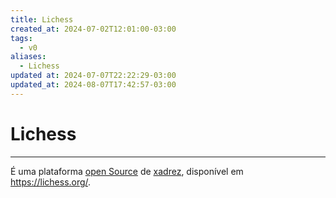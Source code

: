 ```yaml
---
title: Lichess
created_at: 2024-07-02T12:01:00-03:00
tags:
  - v0
aliases:
  - Lichess
updated at: 2024-07-07T22:22:29-03:00
updated_at: 2024-08-07T17:42:57-03:00
---
```

# Lichess
---

É uma plataforma [open Source](2024-07-02-Open_Source.md) de [xadrez](../06/2024-07-06-Xadrez.md), disponível em https://lichess.org/.